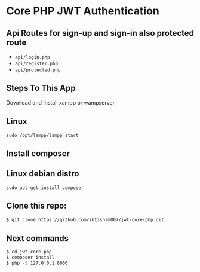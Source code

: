 # Core PHP JWT Authentication

## Api Routes for sign-up and sign-in also protected route 

- `api/login.php`
- `api/register.php`
- `api/protected.php`

## Steps To This App

Download and Install xampp or wampserver 

## Linux

`sudo /opt/lampp/lampp start`

## Install composer 

## Linux debian distro

`sudo apt-get install composer`

## Clone this repo:

```bash
$ git clone https://github.com/ihtisham007/jwt-core-php.git
```
## Next commands

```bash
$ cd jwt-core-php
$ composer install
$ php -S 127.0.0.1:8000
```

